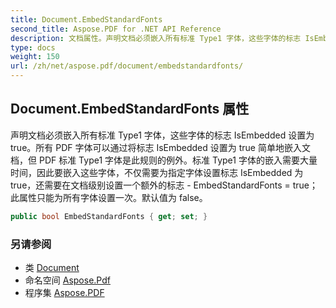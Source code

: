 ```yaml
---
title: Document.EmbedStandardFonts
second_title: Aspose.PDF for .NET API Reference
description: 文档属性。声明文档必须嵌入所有标准 Type1 字体，这些字体的标志 IsEmbedded 设置为 true。所有 PDF 字体可以通过将标志 IsEmbedded 设置为 true 简单地嵌入文档，但 PDF 标准 Type1 字体是此规则的例外。标准 Type1 字体的嵌入需要大量时间，因此要嵌入这些字体，不仅需要为指定字体设置标志 IsEmbedded 为 true，还需要在文档级别设置一个额外的标志 - EmbedStandardFonts = true；此属性只能为所有字体设置一次。默认值为 false。
type: docs
weight: 150
url: /zh/net/aspose.pdf/document/embedstandardfonts/
---
```

## Document.EmbedStandardFonts 属性

声明文档必须嵌入所有标准 Type1 字体，这些字体的标志 IsEmbedded 设置为 true。所有 PDF 字体可以通过将标志 IsEmbedded 设置为 true 简单地嵌入文档，但 PDF 标准 Type1 字体是此规则的例外。标准 Type1 字体的嵌入需要大量时间，因此要嵌入这些字体，不仅需要为指定字体设置标志 IsEmbedded 为 true，还需要在文档级别设置一个额外的标志 - EmbedStandardFonts = true；此属性只能为所有字体设置一次。默认值为 false。

```csharp
public bool EmbedStandardFonts { get; set; }
```

### 另请参阅

* 类 [Document](../)
* 命名空间 [Aspose.Pdf](../../../aspose.pdf/)
* 程序集 [Aspose.PDF](../../../)